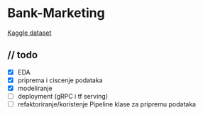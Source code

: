 # Bank-Marketing

[Kaggle dataset](https://www.kaggle.com/datasets/janiobachmann/bank-marketing-dataset/data)

## // todo
- [X] EDA
- [X] priprema i ciscenje podataka
- [X] modeliranje
- [ ] deployment (gRPC i tf serving)
- [ ] refaktoriranje/koristenje Pipeline klase za pripremu podataka
